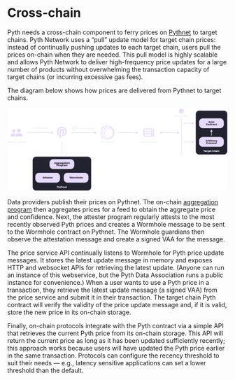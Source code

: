 # Cross-chain

Pyth needs a cross-chain component to ferry prices on [Pythnet](pythnet.md) to target chains. Pyth Network uses a “pull” update model for target chain prices: instead of continually pushing updates to each target chain, users pull the prices on-chain when they are needed. This pull model is highly scalable and allows Pyth Network to deliver high-frequency price updates for a large number of products without overwhelming the transaction capacity of target chains (or incurring excessive gas fees).

The diagram below shows how prices are delivered from Pythnet to target chains.

![](<../.gitbook/assets/pythnet_schema.png>)

Data providers publish their prices on Pythnet. The on-chain [aggregation program](price-aggregation.md) then aggregates prices for a feed to obtain the aggregate price and confidence. Next, the attester program regularly attests to the most recently observed Pyth prices and creates a Wormhole message to be sent to the Wormhole contract on Pythnet. The Wormhole guardians then observe the attestation message and create a signed VAA for the message.

The price service API continually listens to Wormhole for Pyth price update messages. It stores the latest update message in memory and exposes HTTP and websocket APIs for retrieving the latest update. (Anyone can run an instance of this webservice, but the Pyth Data Association runs a public instance for convenience.) When a user wants to use a Pyth price in a transaction, they retrieve the latest update message (a signed VAA) from the price service and submit it in their transaction. The target chain Pyth contract will verify the validity of the price update message and, if it is valid, store the new price in its on-chain storage.   

Finally, on-chain protocols integrate with the Pyth contract via a simple API that retrieves the current Pyth price from its on-chain storage. This API will return the current price as long as it has been updated sufficiently recently; this approach works because users will have updated the Pyth price earlier in the same transaction. Protocols can configure the recency threshold to suit their needs — e.g., latency sensitive applications can set a lower threshold than the default.





